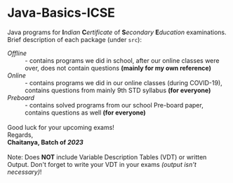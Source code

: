# Java-Basics-ICSE
Java programs for <b>I</b><i>ndian</i> <b>C</b><i>ertificate</i> of <b>S</b><i>econdary</i> <b>E</b><i>ducation</i> examinations.
<br>
Brief description of each package (under <code>src</code>):
<dl>
<dt><i>Offline</i></dt>
<dd> - contains programs we did in school, after our online classes were over, does not contain questions <b>(mainly for my own reference)</b></dd>
<dt><i>Online</i></dt>
<dd> - contains programs we did in our online classes (during COVID-19), contains questions from mainly 9th STD syllabus <b>(for everyone)</b></dd>
<dt><i>Preboard</i></dt>
<dd> - contains solved programs from our school Pre-board paper, contains questions as well <b>(for everyone)</b></dd>
<br>
Good luck for your upcoming exams!
<br>
Regards,
<br>
<b>Chaitanya, Batch of <i>2023</i></b>
<br>
<br>
Note:
Does <b>NOT</b> include Variable Description Tables (VDT) or written Output. Don't forget to write your VDT in your exams <i>(output isn't necessary)</i>!
